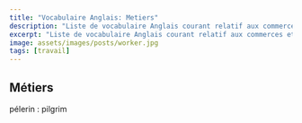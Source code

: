 ```yaml
---
title: "Vocabulaire Anglais: Metiers"
description: "Liste de vocabulaire Anglais courant relatif aux commerces et différents métiers."
excerpt: "Liste de vocabulaire Anglais courant relatif aux commerces et différents métiers."
image: assets/images/posts/worker.jpg
tags: [travail]
---
```


## Métiers

pélerin
: pilgrim
